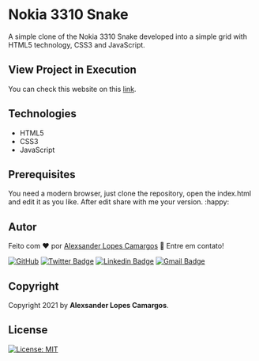 # Nokia 3310 Snake

A simple clone of the Nokia 3310 Snake developed into a simple grid with HTML5 technology, CSS3 and JavaScript.

## View Project in Execution

You can check this website on this [link](https://nokia-3310.netlify.app).

## Technologies

- HTML5
- CSS3
- JavaScript

## Prerequisites

You need a modern browser, just clone the repository, open the index.html and edit it as you like. After edit share with me your version. :happy:

## Autor

Feito com :heart: por [Alexsander Lopes Camargos](https://github.com/alexcamargos) :wave: Entre em contato!

[![GitHub](https://img.shields.io/badge/-AlexCamargos-1ca0f1?style=flat-square&labelColor=1ca0f1&logo=github&logoColor=white&link=https://github.com/alexcamargos)](https://github.com/alexcamargos)
[![Twitter Badge](https://img.shields.io/badge/-@alcamargos-1ca0f1?style=flat-square&labelColor=1ca0f1&logo=twitter&logoColor=white&link=https://twitter.com/alcamargos)](https://twitter.com/alcamargos)
[![Linkedin Badge](https://img.shields.io/badge/-alexcamargos-1ca0f1?style=flat-square&logo=Linkedin&logoColor=white&link=https://www.linkedin.com/in/alexcamargos/)](https://www.linkedin.com/in/alexcamargos/)
[![Gmail Badge](https://img.shields.io/badge/-alcamargos@vivaldi.net-1ca0f1?style=flat-square&labelColor=1ca0f1&logo=Gmail&logoColor=white&link=mailto:alcamargos@vivaldi.net)](mailto:alcamargos@vivaldi.net)

## Copyright

Copyright 2021 by **Alexsander Lopes Camargos**.

## License

[![License: MIT](https://img.shields.io/badge/License-MIT-green.svg)](LICENSE)
